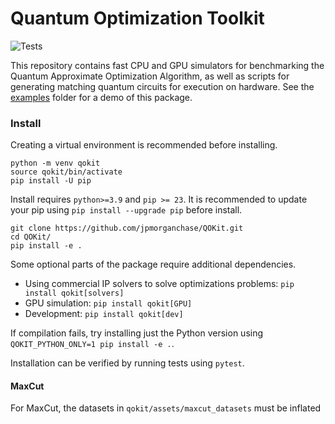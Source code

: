 # Quantum Optimization Toolkit

![Tests](https://github.com/jpmorganchase/jpmc-argonne-quantum-optimization/actions/workflows/python-package.yml/badge.svg)

This repository contains fast CPU and GPU simulators for benchmarking the Quantum Approximate Optimization Algorithm, as well as scripts for generating matching quantum circuits for execution on hardware. See the [examples](./examples) folder for a demo of this package.

### Install

Creating a virtual environment is recommended before installing.
```
python -m venv qokit
source qokit/bin/activate
pip install -U pip
```

Install requires `python>=3.9` and `pip >= 23`. It is recommended to update your pip using `pip install --upgrade pip` before install.

```
git clone https://github.com/jpmorganchase/QOKit.git
cd QOKit/
pip install -e .
```

Some optional parts of the package require additional dependencies. 
- Using commercial IP solvers to solve optimizations problems: `pip install qokit[solvers]`
- GPU simulation: `pip install qokit[GPU]`
- Development: `pip install qokit[dev]`


If compilation fails, try installing just the Python version using `QOKIT_PYTHON_ONLY=1 pip install -e .`.

Installation can be verified by running tests using `pytest`.

#### MaxCut

For MaxCut, the datasets in `qokit/assets/maxcut_datasets` must be inflated
